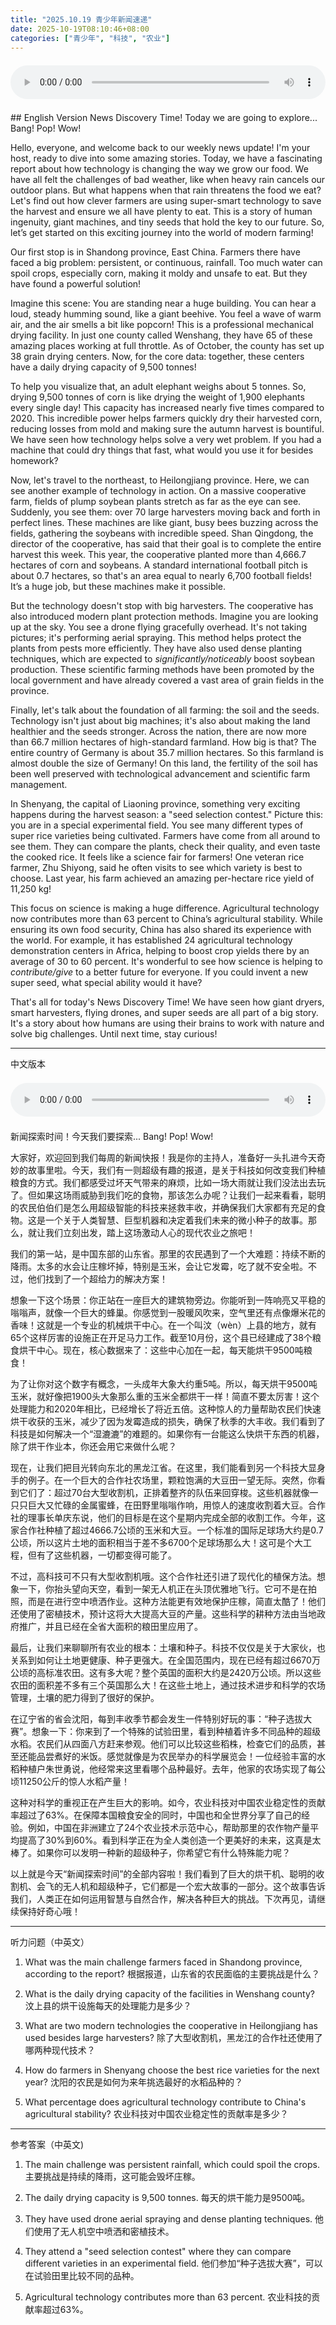 ```yaml
---
title: "2025.10.19 青少年新闻速递"
date: 2025-10-19T08:10:46+08:00
categories: ["青少年", "科技", "农业"]
---
```

<audio controls style="width: 100%; max-width: 900px; margin: 1.5em 0; display: block;">
<source src="/mp3/teen_news/20251019.en.wav" type="audio/wav">
</audio>
## English Version
News Discovery Time! Today we are going to explore... Bang! Pop! Wow!

Hello, everyone, and welcome back to our weekly news update! I'm your host, ready to dive into some amazing stories. Today, we have a fascinating report about how technology is changing the way we grow our food. We have all felt the challenges of bad weather, like when heavy rain cancels our outdoor plans. But what happens when that rain threatens the food we eat? Let's find out how clever farmers are using super-smart technology to save the harvest and ensure we all have plenty to eat. This is a story of human ingenuity, giant machines, and tiny seeds that hold the key to our future. So, let’s get started on this exciting journey into the world of modern farming!

Our first stop is in Shandong province, East China. Farmers there have faced a big problem: persistent, or continuous, rainfall. Too much water can spoil crops, especially corn, making it moldy and unsafe to eat. But they have found a powerful solution!

Imagine this scene: You are standing near a huge building. You can hear a loud, steady humming sound, like a giant beehive. You feel a wave of warm air, and the air smells a bit like popcorn! This is a professional mechanical drying facility. In just one county called Wenshang, they have 65 of these amazing places working at full throttle. As of October, the county has set up 38 grain drying centers. Now, for the core data: together, these centers have a daily drying capacity of 9,500 tonnes!

To help you visualize that, an adult elephant weighs about 5 tonnes. So, drying 9,500 tonnes of corn is like drying the weight of 1,900 elephants every single day! This capacity has increased nearly five times compared to 2020. This incredible power helps farmers quickly dry their harvested corn, reducing losses from mold and making sure the autumn harvest is bountiful. We have seen how technology helps solve a very wet problem. If you had a machine that could dry things that fast, what would you use it for besides homework?

Now, let's travel to the northeast, to Heilongjiang province. Here, we can see another example of technology in action. On a massive cooperative farm, fields of plump soybean plants stretch as far as the eye can see. Suddenly, you see them: over 70 large harvesters moving back and forth in perfect lines. These machines are like giant, busy bees buzzing across the fields, gathering the soybeans with incredible speed. Shan Qingdong, the director of the cooperative, has said that their goal is to complete the entire harvest this week. This year, the cooperative planted more than 4,666.7 hectares of corn and soybeans. A standard international football pitch is about 0.7 hectares, so that's an area equal to nearly 6,700 football fields! It’s a huge job, but these machines make it possible.

But the technology doesn't stop with big harvesters. The cooperative has also introduced modern plant protection methods. Imagine you are looking up at the sky. You see a drone flying gracefully overhead. It's not taking pictures; it's performing aerial spraying. This method helps protect the plants from pests more efficiently. They have also used dense planting techniques, which are expected to *significantly/noticeably* boost soybean production. These scientific farming methods have been promoted by the local government and have already covered a vast area of grain fields in the province.

Finally, let's talk about the foundation of all farming: the soil and the seeds. Technology isn't just about big machines; it's also about making the land healthier and the seeds stronger. Across the nation, there are now more than 66.7 million hectares of high-standard farmland. How big is that? The entire country of Germany is about 35.7 million hectares. So this farmland is almost double the size of Germany! On this land, the fertility of the soil has been well preserved with technological advancement and scientific farm management.

In Shenyang, the capital of Liaoning province, something very exciting happens during the harvest season: a "seed selection contest." Picture this: you are in a special experimental field. You see many different types of super rice varieties being cultivated. Farmers have come from all around to see them. They can compare the plants, check their quality, and even taste the cooked rice. It feels like a science fair for farmers! One veteran rice farmer, Zhu Shiyong, said he often visits to see which variety is best to choose. Last year, his farm achieved an amazing per-hectare rice yield of 11,250 kg!

This focus on science is making a huge difference. Agricultural technology now contributes more than 63 percent to China’s agricultural stability. While ensuring its own food security, China has also shared its experience with the world. For example, it has established 24 agricultural technology demonstration centers in Africa, helping to boost crop yields there by an average of 30 to 60 percent. It's wonderful to see how science is helping to *contribute/give* to a better future for everyone. If you could invent a new super seed, what special ability would it have?

That's all for today's News Discovery Time! We have seen how giant dryers, smart harvesters, flying drones, and super seeds are all part of a big story. It's a story about how humans are using their brains to work with nature and solve big challenges. Until next time, stay curious!

  ---
  中文版本
<audio controls style="width: 100%; max-width: 900px; margin: 1.5em 0; display: block;">
    <source src="/mp3/teen_news/20251019.cn.wav"
  type="audio/wav">
  </audio>
  新闻探索时间！今天我们要探索... Bang! Pop! Wow!

大家好，欢迎回到我们每周的新闻快报！我是你的主持人，准备好一头扎进今天奇妙的故事里啦。今天，我们有一则超级有趣的报道，是关于科技如何改变我们种植粮食的方式。我们都感受过坏天气带来的麻烦，比如一场大雨就让我们没法出去玩了。但如果这场雨威胁到我们吃的食物，那该怎么办呢？让我们一起来看看，聪明的农民伯伯们是怎么用超级智能的科技来拯救丰收，并确保我们大家都有充足的食物。这是一个关于人类智慧、巨型机器和决定着我们未来的微小种子的故事。那么，就让我们立刻出发，踏上这场激动人心的现代农业之旅吧！

我们的第一站，是中国东部的山东省。那里的农民遇到了一个大难题：持续不断的降雨。太多的水会让庄稼坏掉，特别是玉米，会让它发霉，吃了就不安全啦。不过，他们找到了一个超给力的解决方案！

想象一下这个场景：你正站在一座巨大的建筑物旁边。你能听到一阵响亮又平稳的嗡嗡声，就像一个巨大的蜂巢。你感觉到一股暖风吹来，空气里还有点像爆米花的香味！这就是一个专业的机械烘干中心。在一个叫汶（wèn）上县的地方，就有65个这样厉害的设施正在开足马力工作。截至10月份，这个县已经建成了38个粮食烘干中心。现在，核心数据来了：这些中心加在一起，每天能烘干9500吨粮食！

为了让你对这个数字有概念，一头成年大象大约重5吨。所以，每天烘干9500吨玉米，就好像把1900头大象那么重的玉米全都烘干一样！简直不要太厉害！这个处理能力和2020年相比，已经增长了将近五倍。这种惊人的力量帮助农民们快速烘干收获的玉米，减少了因为发霉造成的损失，确保了秋季的大丰收。我们看到了科技是如何解决一个“湿漉漉”的难题的。如果你有一台能这么快烘干东西的机器，除了烘干作业本，你还会用它来做什么呢？

现在，让我们把目光转向东北的黑龙江省。在这里，我们能看到另一个科技大显身手的例子。在一个巨大的合作社农场里，颗粒饱满的大豆田一望无际。突然，你看到它们了：超过70台大型收割机，正排着整齐的队伍来回穿梭。这些机器就像一只只巨大又忙碌的金属蜜蜂，在田野里嗡嗡作响，用惊人的速度收割着大豆。合作社的理事长单庆东说，他们的目标是在这个星期内完成全部的收割工作。今年，这家合作社种植了超过4666.7公顷的玉米和大豆。一个标准的国际足球场大约是0.7公顷，所以这片土地的面积相当于差不多6700个足球场那么大！这可是个大工程，但有了这些机器，一切都变得可能了。

不过，高科技可不只有大型收割机哦。这个合作社还引进了现代化的植保方法。想象一下，你抬头望向天空，看到一架无人机正在头顶优雅地飞行。它可不是在拍照，而是在进行空中喷洒作业。这种方法能更有效地保护庄稼，简直太酷了！他们还使用了密植技术，预计这将大大提高大豆的产量。这些科学的耕种方法由当地政府推广，并且已经在全省大面积的粮田里应用了。

最后，让我们来聊聊所有农业的根本：土壤和种子。科技不仅仅是关于大家伙，也关系到如何让土地更健康、种子更强大。在全国范围内，现在已经有超过6670万公顷的高标准农田。这有多大呢？整个英国的面积大约是2420万公顷。所以这些农田的面积差不多有三个英国那么大！在这些土地上，通过技术进步和科学的农场管理，土壤的肥力得到了很好的保护。

在辽宁省的省会沈阳，每到丰收季节都会发生一件特别好玩的事：“种子选拔大赛”。想象一下：你来到了一个特殊的试验田里，看到种植着许多不同品种的超级水稻。农民们从四面八方赶来参观。他们可以比较这些稻株，检查它们的品质，甚至还能品尝煮好的米饭。感觉就像是为农民举办的科学展览会！一位经验丰富的水稻种植户朱世勇说，他经常来这里看哪个品种最好。去年，他家的农场实现了每公顷11250公斤的惊人水稻产量！

这种对科学的重视正在产生巨大的影响。如今，农业科技对中国农业稳定性的贡献率超过了63%。在保障本国粮食安全的同时，中国也和全世界分享了自己的经验。例如，中国在非洲建立了24个农业技术示范中心，帮助那里的农作物产量平均提高了30%到60%。看到科学正在为全人类创造一个更美好的未来，这真是太棒了。如果你可以发明一种新的超级种子，你希望它有什么特殊能力呢？

以上就是今天“新闻探索时间”的全部内容啦！我们看到了巨大的烘干机、聪明的收割机、会飞的无人机和超级种子，它们都是一个宏大故事的一部分。这个故事告诉我们，人类正在如何运用智慧与自然合作，解决各种巨大的挑战。下次再见，请继续保持好奇心哦！

---
听力问题（中英文）
1. What was the main challenge farmers faced in Shandong province, according to the report?
   根据报道，山东省的农民面临的主要挑战是什么？

2. What is the daily drying capacity of the facilities in Wenshang county?
   汶上县的烘干设施每天的处理能力是多少？

3. What are two modern technologies the cooperative in Heilongjiang has used besides large harvesters?
   除了大型收割机，黑龙江的合作社还使用了哪两种现代技术？

4. How do farmers in Shenyang choose the best rice varieties for the next year?
   沈阳的农民是如何为来年挑选最好的水稻品种的？

5. What percentage does agricultural technology contribute to China's agricultural stability?
   农业科技对中国农业稳定性的贡献率是多少？

---
参考答案（中英文)
1. The main challenge was persistent rainfall, which could spoil the crops.
   主要挑战是持续的降雨，这可能会毁坏庄稼。

2. The daily drying capacity is 9,500 tonnes.
   每天的烘干能力是9500吨。

3. They have used drone aerial spraying and dense planting techniques.
   他们使用了无人机空中喷洒和密植技术。

4. They attend a "seed selection contest" where they can compare different varieties in an experimental field.
   他们参加“种子选拔大赛”，可以在试验田里比较不同的品种。

5. Agricultural technology contributes more than 63 percent.
   农业科技的贡献率超过63%。